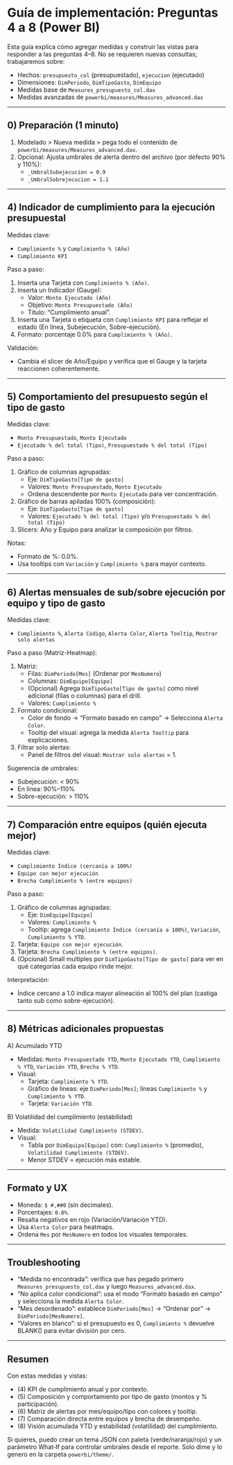 # Guía de implementación: Preguntas 4 a 8 (Power BI)

Esta guía explica cómo agregar medidas y construir las vistas para responder a las preguntas 4–8. No se requieren nuevas consultas; trabajaremos sobre:

- Hechos: `presupuesto_col` (presupuestado), `ejecucion` (ejecutado)
- Dimensiones: `DimPeriodo`, `DimTipoGasto`, `DimEquipo`
- Medidas base de `Measures_presupuesto_col.dax`
- Medidas avanzadas de `powerbi/measures/Measures_advanced.dax`

---

## 0) Preparación (1 minuto)

1. Modelado > Nueva medida > pega todo el contenido de `powerbi/measures/Measures_advanced.dax`.
2. Opcional: Ajusta umbrales de alerta dentro del archivo (por defecto 90% y 110%):
   - `_UmbralSubejecucion = 0.9`
   - `_UmbralSobrejecucion = 1.1`

---

## 4) Indicador de cumplimiento para la ejecución presupuestal

Medidas clave:
- `Cumplimiento %` y `Cumplimiento % (Año)`
- `Cumplimiento KPI`

Paso a paso:
1. Inserta una Tarjeta con `Cumplimiento % (Año)`.
2. Inserta un Indicador (Gauge):
   - Valor: `Monto Ejecutado (Año)`
   - Objetivo: `Monto Presupuestado (Año)`
   - Título: “Cumplimiento anual”.
3. Inserta una Tarjeta o etiqueta con `Cumplimiento KPI` para reflejar el estado (En línea, Subejecución, Sobre-ejecución).
4. Formato: porcentaje 0.0% para `Cumplimiento % (Año)`.

Validación:
- Cambia el slicer de Año/Equipo y verifica que el Gauge y la tarjeta reaccionen coherentemente.

---

## 5) Comportamiento del presupuesto según el tipo de gasto

Medidas clave:
- `Monto Presupuestado`, `Monto Ejecutado`
- `Ejecutado % del total (Tipo)`, `Presupuestado % del total (Tipo)`

Paso a paso:
1. Gráfico de columnas agrupadas:
   - Eje: `DimTipoGasto[Tipo de gasto]`
   - Valores: `Monto Presupuestado`, `Monto Ejecutado`
   - Ordena descendente por `Monto Ejecutado` para ver concentración.
2. Gráfico de barras apiladas 100% (composición):
   - Eje: `DimTipoGasto[Tipo de gasto]`
   - Valores: `Ejecutado % del total (Tipo)` y/o `Presupuestado % del total (Tipo)`
3. Slicers: Año y Equipo para analizar la composición por filtros.

Notas:
- Formato de %: 0.0%.
- Usa tooltips con `Variación` y `Cumplimiento %` para mayor contexto.

---

## 6) Alertas mensuales de sub/sobre ejecución por equipo y tipo de gasto

Medidas clave:
- `Cumplimiento %`, `Alerta Código`, `Alerta Color`, `Alerta Tooltip`, `Mostrar solo alertas`

Paso a paso (Matriz-Heatmap):
1. Matriz:
   - Filas: `DimPeriodo[Mes]` (Ordenar por `MesNumero`)
   - Columnas: `DimEquipo[Equipo]`
   - (Opcional) Agrega `DimTipoGasto[Tipo de gasto]` como nivel adicional (filas o columnas) para el drill.
   - Valores: `Cumplimiento %`
2. Formato condicional:
   - Color de fondo → “Formato basado en campo” → Selecciona `Alerta Color`.
   - Tooltip del visual: agrega la medida `Alerta Tooltip` para explicaciones.
3. Filtrar solo alertas:
   - Panel de filtros del visual: `Mostrar solo alertas` = 1.

Sugerencia de umbrales:
- Subejecución: < 90%
- En línea: 90%–110%
- Sobre-ejecución: > 110%

---

## 7) Comparación entre equipos (quién ejecuta mejor)

Medidas clave:
- `Cumplimiento Índice (cercanía a 100%)`
- `Equipo con mejor ejecución`
- `Brecha Cumplimiento % (entre equipos)`

Paso a paso:
1. Gráfico de columnas agrupadas:
   - Eje: `DimEquipo[Equipo]`
   - Valores: `Cumplimiento %`
   - Tooltip: agrega `Cumplimiento Índice (cercanía a 100%)`, `Variación`, `Cumplimiento % YTD`.
2. Tarjeta: `Equipo con mejor ejecución`.
3. Tarjeta: `Brecha Cumplimiento % (entre equipos)`.
4. (Opcional) Small multiples por `DimTipoGasto[Tipo de gasto]` para ver en qué categorías cada equipo rinde mejor.

Interpretación:
- Índice cercano a 1.0 indica mayor alineación al 100% del plan (castiga tanto sub como sobre-ejecución).

---

## 8) Métricas adicionales propuestas

A) Acumulado YTD
- Medidas: `Monto Presupuestado YTD`, `Monto Ejecutado YTD`, `Cumplimiento % YTD`, `Variación YTD`, `Brecha % YTD`.
- Visual:
  - Tarjeta: `Cumplimiento % YTD`.
  - Gráfico de líneas: eje `DimPeriodo[Mes]`; líneas `Cumplimiento %` y `Cumplimiento % YTD`.
  - Tarjeta: `Variación YTD`.

B) Volatilidad del cumplimiento (estabilidad)
- Medida: `Volatilidad Cumplimiento (STDEV)`.
- Visual:
  - Tabla por `DimEquipo[Equipo]` con: `Cumplimiento %` (promedio), `Volatilidad Cumplimiento (STDEV)`.
  - Menor STDEV = ejecución más estable.

---

## Formato y UX

- Moneda: `$ #,##0` (sin decimales).
- Porcentajes: `0.0%`.
- Resalta negativos en rojo (Variación/Variación YTD).
- Usa `Alerta Color` para heatmaps.
- Ordena `Mes` por `MesNumero` en todos los visuales temporales.

---

## Troubleshooting

- “Medida no encontrada”: verifica que has pegado primero `Measures_presupuesto_col.dax` y luego `Measures_advanced.dax`.
- “No aplica color condicional”: usa el modo “Formato basado en campo” y selecciona la medida `Alerta Color`.
- “Mes desordenado”: establece `DimPeriodo[Mes]` → “Ordenar por” → `DimPeriodo[MesNumero]`.
- “Valores en blanco”: si el presupuesto es 0, `Cumplimiento %` devuelve BLANK() para evitar división por cero.

---

## Resumen

Con estas medidas y vistas:
- (4) KPI de cumplimiento anual y por contexto.
- (5) Composición y comportamiento por tipo de gasto (montos y % participación).
- (6) Matriz de alertas por mes/equipo/tipo con colores y tooltip.
- (7) Comparación directa entre equipos y brecha de desempeño.
- (8) Visión acumulada YTD y estabilidad (volatilidad) del cumplimiento.

Si quieres, puedo crear un tema JSON con paleta (verde/naranja/rojo) y un parámetro What‑If para controlar umbrales desde el reporte. Solo dime y lo genero en la carpeta `powerbi/theme/`.
